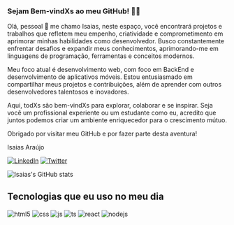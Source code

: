 

###  Sejam Bem-vindXs ao meu GitHub! 🏳️‍🌈


Olá, pessoal 👋 me chamo Isaias, neste espaço, você encontrará projetos e trabalhos que refletem meu empenho, criatividade e comprometimento em aprimorar minhas habilidades como desenvolvedor. Busco constantemente enfrentar desafios e expandir meus conhecimentos, aprimorando-me em linguagens de programação, ferramentas e conceitos modernos.

Meu foco atual é desenvolvimento web, com foco em BackEnd e desenvolvimento de aplicativos móveis. Estou entusiasmado em compartilhar meus projetos e contribuições, além de aprender com outros desenvolvedores talentosos e inovadores.

Aqui, todXs são bem-vindXs para explorar, colaborar e se inspirar. Seja você um profissional experiente ou um estudante como eu, acredito que juntos podemos criar um ambiente enriquecedor para o crescimento mútuo.

Obrigado por visitar meu GitHub e por fazer parte desta aventura!

Isaias Araújo



[![LinkedIn](https://img.shields.io/badge/LinkedIn-0077B5?style=for-the-badge&logo=linkedin&logoColor=white)](https://www.linkedin.com/in/isaias-ara%C3%BAjo/)
[![Twitter](https://img.shields.io/badge/Twitter-1DA1F2?style=for-the-badge&logo=twitter&logoColor=white)](https://twitter.com/zaronirec)


![Isaias's GitHub stats](https://github-readme-stats.vercel.app/api?username=Isaiasdevs&show_icons=true&theme=highcontrast)

## Tecnologias que eu uso no meu dia

<div style="display: inline_block">
  <img align="center" alt="html5" src="https://img.shields.io/badge/HTML5-E34F26?style=for-the-badge&logo=html5&logoColor=white" />
  <img align="center" alt="css" src="https://img.shields.io/badge/CSS3-1572B6?style=for-the-badge&logo=css3&logoColor=white" />
  <img align="center" alt="js" src="https://img.shields.io/badge/JavaScript-F7DF1E?style=for-the-badge&logo=javascript&logoColor=black" />
  <img align="center" alt="ts" src="https://img.shields.io/badge/TypeScript-007ACC?style=for-the-badge&logo=typescript&logoColor=white" />
  <img align="center" alt="react" src="https://img.shields.io/badge/React-20232A?style=for-the-badge&logo=react&logoColor=61DAFB" />
  <img align="center" alt="nodejs" src="https://img.shields.io/badge/Node.js-43853D?style=for-the-badge&logo=node.js&logoColor=white" />
</div><br/>

